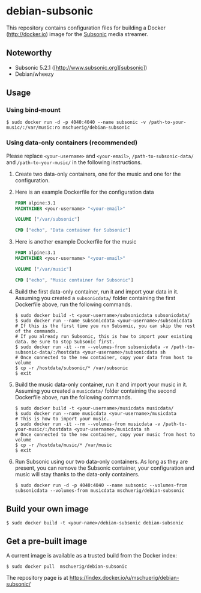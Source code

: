 # debian-subsonic

This repository contains configuration files for building a Docker (http://docker.io) image for the [Subsonic][subsonic] media streamer.

## Noteworthy

* Subsonic 5.2.1 ([http://www.subsonic.org][subsonic])
* Debian/wheezy

## Usage

### Using bind-mount

```shell
$ sudo docker run -d -p 4040:4040 --name subsonic -v /path-to-your-music/:/var/music:ro mschuerig/debian-subsonic
```

### Using data-only containers (recommended)

Please replace `<your-username>` and `<your-email>`, `/path-to-subsonic-data/` and `/path-to-your-music/` in the following instructions.

1. Create two data-only containers, one for the music and one for the configuration.
2. Here is an example Dockerfile for the configuration data

	```Dockerfile
	FROM alpine:3.1
	MAINTAINER <your-username> "<your-email>"

	VOLUME ["/var/subsonic"]

	CMD ["echo", "Data container for Subsonic"]

	```
3. Here is another example Dockerfile for the music

	```Dockerfile
	FROM alpine:3.1
	MAINTAINER <your-username> "<your-email>"

	VOLUME ["/var/music"]

	CMD ["echo", "Music container for Subsonic"]

	```
4. Build the first data-only container, run it and import your data in it. Assuming you created a `subsonicdata/` folder containing the first Dockerfile above, run the following commands.

	```shell
	$ sudo docker build -t <your-username>/subsonicdata subsonicdata/
	$ sudo docker run --name subsonicdata <your-username>/subsonicdata
	# If this is the first time you run Subsonic, you can skip the rest of the commands.
	# If you already run Subsonic, this is how to import your existing data. Be sure to stop Subsonic first.
	$ sudo docker run -it --rm --volumes-from subsonicdata -v /path-to-subsonic-data/:/hostdata <your-username>/subsonicdata sh
	# Once connected to the new container, copy your data from host to volume
	$ cp -r /hostdata/subsonic/* /var/subsonic
	$ exit
	```
5. Build the music data-only container, run it and import your music in it. Assuming you created a `musicdata/` folder containing the second Dockerfile above, run the following commands.

	```shell
	$ sudo docker build -t <your-username>/musicdata musicdata/
	$ sudo docker run --name musicdata <your-username>/musicdata
	# This is how to import your music.
	$ sudo docker run -it --rm --volumes-from musicdata -v /path-to-your-music/:/hostdata <your-username>/musicdata sh
	# Once connected to the new container, copy your music from host to volume
	$ cp -r /hostdata/music/* /var/music
	$ exit
	```
6. Run Subsonic using our two data-only containers. As long as they are present, you can remove the Subsonic container, your configuration and music will stay thanks to the data-only containers.

	```shell
	$ sudo docker run -d -p 4040:4040 --name subsonic --volumes-from subsonicdata --volumes-from musicdata mschuerig/debian-subsonic
	```

## Build your own image

```shell
$ sudo docker build -t <your-name>/debian-subsonic debian-subsonic
```

## Get a pre-built image

A current image is available as a trusted build from the Docker index:

```shell
$ sudo docker pull  mschuerig/debian-subsonic
```

The repository page is at
https://index.docker.io/u/mschuerig/debian-subsonic/

[subsonic]: http://www.subsonic.org
